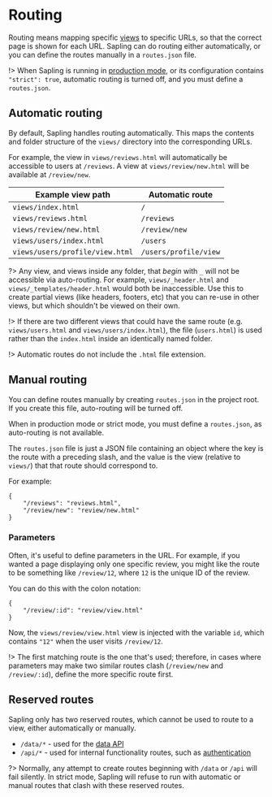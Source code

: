 # Routing

Routing means mapping specific [views](/views) to specific URLs, so that the correct page is shown for each URL.  Sapling can do routing either automatically, or you can define the routes manually in a `routes.json` file.

!> When Sapling is running in [production mode](/production), or its configuration contains `"strict": true`, automatic routing is turned off, and you must define a `routes.json`.


## Automatic routing

By default, Sapling handles routing automatically.  This maps the contents and folder structure of the `views/` directory into the corresponding URLs.

For example, the view in `views/reviews.html` will automatically be accessible to users at `/reviews`.  A view at `views/review/new.html` will be available at `/review/new`.

| Example view path                | Automatic route        |
|----------------------------------|------------------------|
| `views/index.html`               | `/`                    |
| `views/reviews.html`             | `/reviews`             |
| `views/review/new.html`          | `/review/new`          |
| `views/users/index.html`         | `/users`               |
| `views/users/profile/view.html`  | `/users/profile/view`  |

?> Any view, and views inside any folder, that *begin* with `_` will not be accessible via auto-routing.  For example, `views/_header.html` and `views/_templates/header.html` would both be inaccessible.  Use this to create partial views (like headers, footers, etc) that you can re-use in other views, but which shouldn't be viewed on their own.

!> If there are two different views that could have the same route (e.g. `views/users.html` and `views/users/index.html`), the file (`users.html`) is used rather than the `index.html` inside an identically named folder.

!> Automatic routes do not include the `.html` file extension.


## Manual routing

You can define routes manually by creating `routes.json` in the project root.  If you create this file, auto-routing will be turned off.

When in production mode or strict mode, you must define a `routes.json`, as auto-routing is not available.

The `routes.json` file is just a JSON file containing an object where the key is the route with a preceding slash, and the value is the view (relative to `views/`) that that route should correspond to.

For example:

    {
        "/reviews": "reviews.html",
        "/review/new": "review/new.html"
    }


### Parameters

Often, it's useful to define parameters in the URL.  For example, if you wanted a page displaying only one specific review, you might like the route to be something like `/review/12`, where `12` is the unique ID of the review.

You can do this with the colon notation:

    {
        "/review/:id": "review/view.html"
    }

Now, the `views/review/view.html` view is injected with the variable `id`, which contains `"12"` when the user visits `/review/12`.

!> The first matching route is the one that's used; therefore, in cases where parameters may make two similar routes clash (`/review/new` and `/review/:id`), define the more specific route first.


## Reserved routes

Sapling only has two reserved routes, which cannot be used to route to a view, either automatically or manually.

* `/data/*` - used for the [data API](/data)
* `/api/*` - used for internal functionality routes, such as [authentication](/authentication)

?> Normally, any attempt to create routes beginning with `/data` or `/api` will fail silently.  In strict mode, Sapling will refuse to run with automatic or manual routes that clash with these reserved routes.
